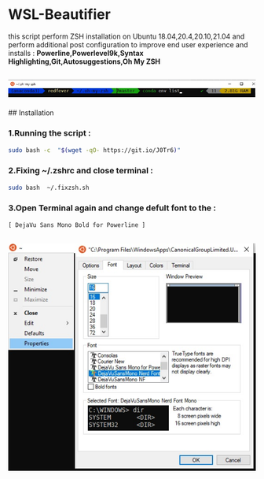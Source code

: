 # WSL-Beautifier
this script perform ZSH installation on Ubuntu 18.04,20.4,20.10,21.04 and perform additional post configuration to improve end user experience and installs :
**Powerline,Powerlevel9k,Syntax Highlighting,Git,Autosuggestions,Oh My ZSH**
<h2 align="center" id="WSL-Beautifier">
	<img src="images/WSL-Beautifier.jpg" alt="WSL Beautifier">
</h2>
## Installation


### 1.Running the script :
```sh
sudo bash -c  "$(wget -qO- https://git.io/J0Tr6)"
```
### 2.Fixing ~/.zshrc and close terminal :
```sh
sudo bash  ~/.fixzsh.sh
```
### 3.Open Terminal again and change defult font to the :
```
[ DejaVu Sans Mono Bold for Powerline ]
```
<h2 align="center" id="font-properties">
	<img src="images/font-properties.jpg" alt="WSL font properties">
</h2>
